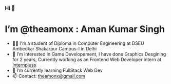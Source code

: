 ### Hi 👋
# I’m @theamonx :  Aman Kumar Singh
- 👨‍🎓 I'm a student of Diploma in Computer Engineering at DSEU Ambedkar Shakarpur Campus-I in Delhi
- 👀 I’m interested in Game Developement, I have done Graphics Desgining for 2 years, Currently working as an Frontend Web Developer intern at [Internpluss](https://www.internpluss.com)
- 🌱 I’m currently learning FullStack Web Dev
- 📫 Contact: theamonx@gmail.com

<!---
theamonx/theamonx is a ✨ special ✨ repository because its `README.md` (this file) appears on your GitHub profile.
You can click the Preview link to take a look at your changes.
--->

